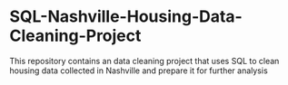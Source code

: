 # SQL-Nashville-Housing-Data-Cleaning-Project
This repository contains an data cleaning project that uses SQL to clean housing data collected in Nashville and prepare it for further analysis
